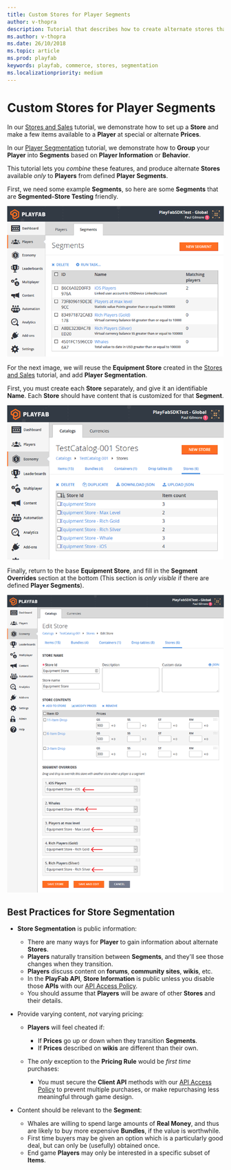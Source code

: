 ```yaml
---
title: Custom Stores for Player Segments
author: v-thopra
description: Tutorial that describes how to create alternate stores that are available only to players from defined Player Segments.
ms.author: v-thopra
ms.date: 26/10/2018
ms.topic: article
ms.prod: playfab
keywords: playfab, commerce, stores, segmentation
ms.localizationpriority: medium
---
```


# Custom Stores for Player Segments

In our [Stores and Sales](stores-and-sales.md) tutorial, we demonstrate how to set up a **Store** and make a few items available to a **Player** at special or alternate **Prices**.

In our [Player Segmentation](../../analytics/segmentation/player-segmentation.md) tutorial, we demonstrate how to **Group** your **Player** into **Segments** based on **Player Information** or **Behavior**.

This tutorial lets you *combine* these features, and produce alternate **Stores** available *only* to **Players** from defined **Player Segments**.

First, we need some example **Segments**, so here are some **Segments** that are **Segmented-Store Testing** friendly.

![Game Manager - Players - Segments - Example Segments](media/tutorials/game-manager-players-segments-example-segments.png)  

For the next image, we will reuse the **Equipment Store** created in the [Stores and Sales](stores-and-sales.md) tutorial, and add **Player Segmentation**.

First, you must create each **Store** separately, and give it an identifiable **Name**. Each **Store** should have content that is customized for that **Segment**.

![Game Manager - Economy - Catalogs - Stores](media/tutorials/game-manager-economy-catalogs-stores.png)  

Finally, return to the base **Equipment Store**, and fill in the **Segment Overrides** section at the bottom (This section is *only visible* if there are defined **Player Segments**).

![Game Manager - Edit Store - Segment Overrides](media/tutorials/game-manager-edit-store-segment-overrides.png)  

## Best Practices for Store Segmentation

- **Store Segmentation** is public information:
  - There are many ways for **Player** to gain information about alternate **Stores**.
  - **Players** naturally transition between **Segments**, and they'll see those changes when they transition.
  - **Players** discuss content on **forums**, **community sites**, **wikis**, etc.
  - In the **PlayFab API**, **Store Information** is public unless you disable those **APIs** with our [API Access Policy](../../config/gamemanager/api-access-policy.md).
  - You should assume that **Players** will be aware of other **Stores** and their details.

- Provide varying content, *not* varying pricing:
  - **Players** will feel cheated if: 
    - If **Prices** go up or down when they transition **Segments**.
    - If **Prices** described on **wikis** are different than their own.

  - The *only* exception to the **Pricing Rule** would be *first time* purchases:
    - You must secure the **Client API** methods with our [API Access Policy](../../config/gamemanager/api-access-policy.md) to prevent multiple purchases, or make repurchasing less meaningful through game design.

- Content should be relevant to the **Segment**:
  - Whales are willing to spend large amounts of **Real Money**, and thus are likely to buy more expensive **Bundles**, if the value is worthwhile.
  - First time buyers may be given an option which is a particularly good deal, but can only be (usefully) obtained once.
  - End game **Players** may only be interested in a specific subset of **Items**.
